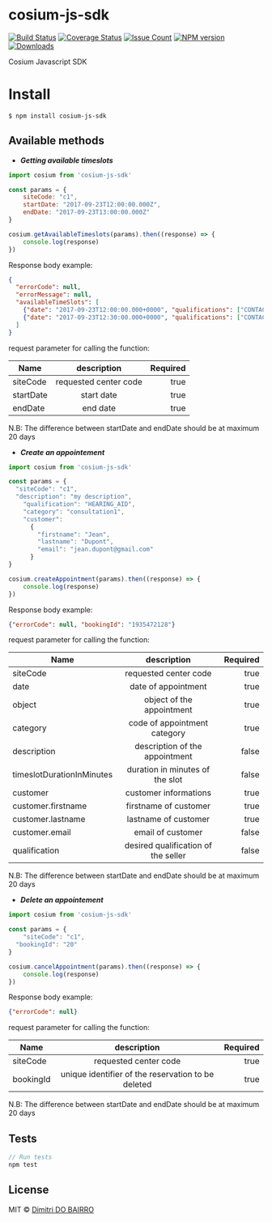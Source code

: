 # cosium-js-sdk

[![Build Status](https://travis-ci.org/rimiti/cosium-js-sdk.svg?branch=master)](https://travis-ci.org/rimiti/cosium-js-sdk) [![Coverage Status](https://coveralls.io/repos/github/rimiti/cosium-js-sdk/badge.svg?branch=master)](https://coveralls.io/github/rimiti/cosium-js-sdk?branch=master) [![Issue Count](https://codeclimate.com/github/rimiti/cosium-js-sdk/badges/issue_count.svg)](https://codeclimate.com/github/rimiti/cosium-js-sdk) [![NPM version](https://badge.fury.io/js/cosium-js-sdk.svg)](https://badge.fury.io/js/cosium-js-sdk) [![Downloads](https://img.shields.io/npm/dt/cosium-js-sdk.svg)](https://img.shields.io/npm/dt/cosium-js-sdk.svg)


Cosium Javascript SDK

# Install
```
$ npm install cosium-js-sdk
```

## Available methods

* ***Getting available timeslots***

```js
import cosium from 'cosium-js-sdk'

const params = {
    siteCode: "c1",
    startDate: "2017-09-23T12:00:00.000Z",
    endDate: "2017-09-23T13:00:00.000Z"
}

cosium.getAvailableTimeslots(params).then((response) => {
	console.log(response)
})
```
Response body example:

```json
{
  "errorCode": null,
  "errorMessage": null,
  "availableTimeSlots": [
    {"date": "2017-09-23T12:00:00.000+0000", "qualifications": ["CONTACT_LENS", "OPTIC", "HEARING_AID"]},
    {"date": "2017-09-23T12:30:00.000+0000", "qualifications": ["CONTACT_LENS", "OPTIC", "HEARING_AID"]}
  ]
}
```

request parameter for calling the function:

| Name          | description           | Required  |
| ------------- |:---------------------:| ---------:|
| siteCode      | requested center code | true      |
| startDate     | start date            | true      |
| endDate       | end date              | true      |

N.B: The difference between startDate and endDate should be at maximum 20 days


* ***Create an appointement***

```js
import cosium from 'cosium-js-sdk'

const params = {
  "siteCode": "c1",
  "description": "my description",
    "qualification": "HEARING_AID",
    "category": "consultation1",
    "customer":
      {
        "firstname": "Jean",
        "lastname": "Dupont",
        "email": "jean.dupont@gmail.com"
      }
}

cosium.createAppointment(params).then((response) => {
	console.log(response)
})
```
Response body example:

```json
{"errorCode": null, "bookingId": "1935472128"}
```

request parameter for calling the function:

| Name                      | description                            | Required  |
| ------------------------- |:--------------------------------------:| ---------:|
| siteCode                  | requested center code                  | true      |
| date                      | date of appointment                    | true      |
| object                    | object of the appointment              | true      |
| category                  | code of appointment category           | true      |
| description               | description of the appointment         | false     |
| timeslotDurationInMinutes | duration in minutes of the slot        | false     |
| customer                  | customer informations                  | true      |
| customer.firstname        | firstname of customer                  | true      |
| customer.lastname         | lastname of customer                   | true      |
| customer.email            | email of customer                      | false     |
| qualification             | desired qualification of the seller    | false     |

N.B: The difference between startDate and endDate should be at maximum 20 days

* ***Delete an appointement***

```js
import cosium from 'cosium-js-sdk'

const params = {
 	"siteCode": "c1",
  "bookingId": "20"
}

cosium.cancelAppointment(params).then((response) => {
	console.log(response)
})
```
Response body example:

```json
{"errorCode": null}
```

request parameter for calling the function:

| Name          | description                                           | Required  |
| ------------- |:-----------------------------------------------------:| ---------:|
| siteCode      | requested center code                                 | true      |
| bookingId     | unique identifier of the reservation to be deleted    | true      |

N.B: The difference between startDate and endDate should be at maximum 20 days

## Tests
```js
// Run tests
npm test
```

## License
MIT © [Dimitri DO BAIRRO](https://dimsolution.com)
